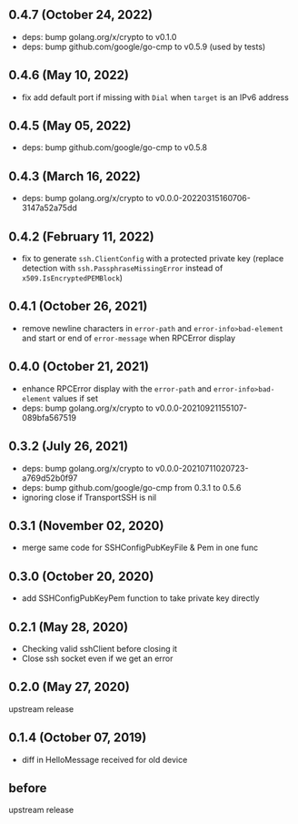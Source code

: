 <!-- markdownlint-disable-file MD041 -->

## 0.4.7 (October 24, 2022)

* deps: bump golang.org/x/crypto to v0.1.0
* deps: bump github.com/google/go-cmp to v0.5.9 (used by tests)

## 0.4.6 (May 10, 2022)

* fix add default port if missing with `Dial` when `target` is an IPv6 address

## 0.4.5 (May 05, 2022)

* deps: bump github.com/google/go-cmp to v0.5.8

## 0.4.3 (March 16, 2022)

* deps: bump golang.org/x/crypto to v0.0.0-20220315160706-3147a52a75dd

## 0.4.2 (February 11, 2022)

* fix to generate `ssh.ClientConfig` with a protected private key (replace detection with `ssh.PassphraseMissingError` instead of `x509.IsEncryptedPEMBlock`)

## 0.4.1 (October 26, 2021)

* remove newline characters in `error-path` and `error-info>bad-element` and start or end of `error-message` when RPCError display

## 0.4.0 (October 21, 2021)

* enhance RPCError display with the `error-path` and `error-info>bad-element` values if set
* deps: bump golang.org/x/crypto to v0.0.0-20210921155107-089bfa567519

## 0.3.2 (July 26, 2021)

* deps: bump golang.org/x/crypto to v0.0.0-20210711020723-a769d52b0f97
* deps: bump github.com/google/go-cmp from 0.3.1 to 0.5.6
* ignoring close if TransportSSH is nil

## 0.3.1 (November 02, 2020)

* merge same code for SSHConfigPubKeyFile & Pem in one func

## 0.3.0 (October 20, 2020)

* add SSHConfigPubKeyPem function to take private key directly

## 0.2.1 (May 28, 2020)

* Checking valid sshClient before closing it
* Close ssh socket even if we get an error

## 0.2.0 (May 27, 2020)

upstream release

## 0.1.4 (October 07, 2019)

* diff in HelloMessage received for old device

## before

upstream release
